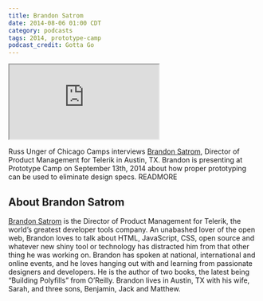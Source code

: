 ```yaml
---
title: Brandon Satrom
date: 2014-08-06 01:00 CDT
category: podcasts
tags: 2014, prototype-camp
podcast_credit: Gotta Go
---
```


<iframe class="podcast-player" seamless src="https://simplecast.fm/e/4054?style=light"></iframe>

Russ Unger of Chicago Camps interviews <a href="https://twitter.com/brandonsatrom" rel="nofollow">Brandon Satrom</a>, Director of Product Management for Telerik in Austin, TX. Brandon is presenting at Prototype Camp on September 13th, 2014 about how proper prototyping can be used to eliminate design specs. READMORE

## About Brandon Satrom

<a href="http://www.userinexperience.com/" rel="nofollow">Brandon Satrom</a> is the Director of Product Management for Telerik, the world&#8217;s greatest developer tools company. An unabashed lover of the open web, Brandon loves to talk about HTML, JavaScript, CSS, open source and whatever new shiny tool or technology has distracted him from that other thing he was working on. Brandon has spoken at national, international and online events, and he loves hanging out with and learning from passionate designers and developers. He is the author of two books, the latest being &#8220;Building Polyfills&#8221; from O&#8217;Reilly. Brandon lives in Austin, TX with his wife, Sarah, and three sons, Benjamin, Jack and Matthew.

